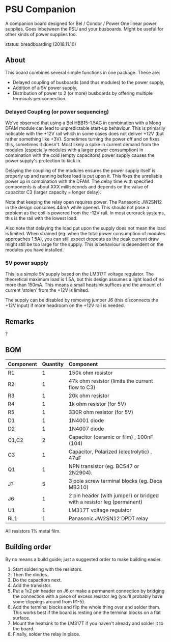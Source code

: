 # PSU Companion
A companion board designed for Bel / Condor / Power One linear power supplies. Goes inbetween the PSU and your busboards. Might be useful for other kinds of power supplies too.

status: breadboarding (2018.11.10)

## About
This board combines several simple functions in one package. These are:
- Delayed coupling of busboards (and thus modules) to the power supply,
- Addition of a 5V power supply,
- Distribution of power to 2 (or more) busboards by offering multiple terminals per connection.

### Delayed Coupling (or power sequencing)
We've observed that using a Bel HBB15-1.5AG in combination with a Moog DFAM module can lead to unpredictable start-up behaviour. This is primarily noticable with the +12V rail which in some cases does not deliver +12V (but rather something like +3V). Sometimes turning the power off and on fixes this, sometimes it doesn't. Most likely a spike in current demand from the modules (especially modules with a larger power consumption) in combination with the cold (empty capacitors) power supply causes the power supply's protection to kick in.

Delaying the coupling of the modules ensures the power supply itself is properly up and running before load is put upon it. This fixes the unreliable power up in combination with the DFAM. The delay time with specified components is about XXX milliseconds and depends on the value of capacitor C3 (larger capacity = longer delay).

Note that keeping the relay open requires power. The Panasonic JW2SN12 in the design consumes 44mA while opened. This should not pose a problem as the coil is powered from the -12V rail. In most eurorack systems, this is the rail with the lowest load.

Also note that delaying the load put upon the supply does not mean the load is limited. When strained (eg. when the total power consumption of modules approaches 1.5A), you can still expect dropouts as the peak current draw might still be too large for the supply. This is behaviour is dependent on the modules you have installed.

### 5V power supply

This is a simple 5V supply based on the LM317T voltage regulator. The theoretical maximum load is 1.5A, but this design assumes a light load of no more than 150mA. This means a small heatsink suffices and the amount of current 'stolen' from the +12V is limited.

The supply can be disabled by removing jumper J6 (this disconnects the +12V input) if more headroom on the +12V rail is needed.

## Remarks
?

## BOM

| Component | Quantity    | Component     |
| :------------- | :------------- | :------------- |
| R1 | 1 | 150k ohm resistor |
| R2 | 1 | 47k ohm resistor (limits the current flow to C3) |
| R3 | 1 | 20k ohm resistor |
| R4 | 1 | 1k ohm resistor (for 5V) |
| R5 | 1 | 330R ohm resistor (for 5V) |
| D1 | 1 | 1N4001 diode |
| D2 | 1 | 1N4007 diode |
| C1,C2 | 2 | Capacitor (ceramic or film) , 100nF (104) |
| C3 | 1 | Capacitor, Polarized (electrolytic) , 47uF |
| Q1 | 1 | NPN transistor (eg. BC547 or 2N2904). |
| J? | 5 | 3 pole screw terminal blocks (eg. Deca MB310) |
| J6 | 1 | 2 pin header (with jumper) or bridged with a resistor leg (permanent) |
| U1 | 1 | LM317T voltage regulator |
| RL1 | 1 | Panasonic JW2SN12 DPDT relay |

All resistors 1% metal film.

## Building order

By no means a build guide; just a suggested order to make building easier.

1. Start soldering with the resistors.
2. Then the diodes.
3. Do the capacitors next.
4. Add the transistor.
5. Put a 1x2 pin header on J6 or make a permanent connection by bridging the connection with a piece of excess resistor leg (you'll probably have some clippings around from R1-5).
6. Add the terminal blocks and flip the whole thing over and solder them. This works best if the board is resting one the terminal blocks on a flat surface.
7. Mount the heatsink to the LM317T if you haven't already and solder it to the board. 
8. Finally, solder the relay in place.